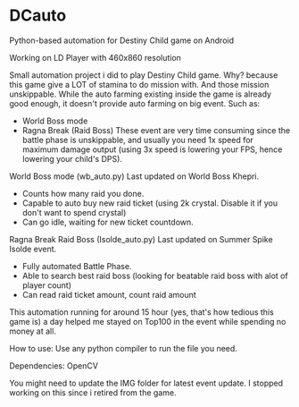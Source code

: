 # DCauto
Python-based automation for Destiny Child game on Android

Working on LD Player with 460x860 resolution

Small automation project i did to play Destiny Child game.
Why? because this game give a LOT of stamina to do mission with. And those mission unskippable. While the auto farming existing inside the game is already good enough, it doesn't provide auto farming on big event. Such as:
- World Boss mode
- Ragna Break (Raid Boss)
These event are very time consuming since the battle phase is unskippable, and usually you need 1x speed for maximum damage output (using 3x speed is lowering your FPS, hence lowering your child's DPS).

World Boss mode (wb_auto.py)
Last updated on World Boss Khepri.
- Counts how many raid you done.
- Capable to auto buy new raid ticket (using 2k crystal. Disable it if you don't want to spend crystal)
- Can go idle, waiting for new ticket countdown.

Ragna Break Raid Boss (Isolde_auto.py)
Last updated on Summer Spike Isolde event.
- Fully automated Battle Phase.
- Able to search best raid boss (looking for beatable raid boss with alot of player count)
- Can read raid ticket amount, count raid amount

This automation running for around 15 hour (yes, that's how tedious this game is) a day helped me stayed on Top100 in the event while spending no money at all.

How to use:
Use any python compiler to run the file you need.

Dependencies:
OpenCV

You might need to update the IMG folder for latest event update. I stopped working on this since i retired from the game.
